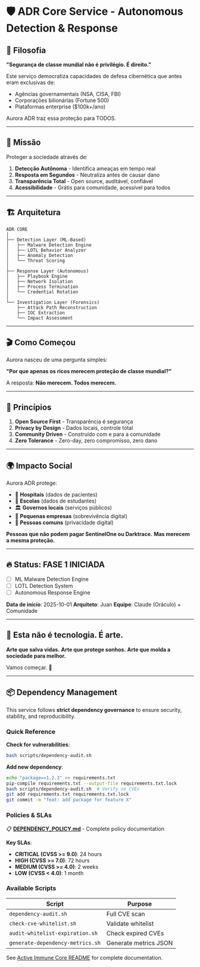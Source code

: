 # 🛡️ ADR Core Service - Autonomous Detection & Response

## 🎨 Filosofia

**"Segurança de classe mundial não é privilégio. É direito."**

Este serviço democratiza capacidades de defesa cibernética que antes eram exclusivas de:
- Agências governamentais (NSA, CISA, FBI)
- Corporações bilionárias (Fortune 500)
- Plataformas enterprise ($100k+/ano)

Aurora ADR traz essa proteção para TODOS.

---

## 🎯 Missão

Proteger a sociedade através de:
1. **Detecção Autônoma** - Identifica ameaças em tempo real
2. **Resposta em Segundos** - Neutraliza antes de causar dano
3. **Transparência Total** - Open source, auditável, confiável
4. **Acessibilidade** - Grátis para comunidade, acessível para todos

---

## 🏗️ Arquitetura

```
ADR CORE
│
├── Detection Layer (ML-Based)
│   ├── Malware Detection Engine
│   ├── LOTL Behavior Analyzer
│   ├── Anomaly Detection
│   └── Threat Scoring
│
├── Response Layer (Autonomous)
│   ├── Playbook Engine
│   ├── Network Isolation
│   ├── Process Termination
│   └── Credential Rotation
│
└── Investigation Layer (Forensics)
    ├── Attack Path Reconstruction
    ├── IOC Extraction
    └── Impact Assessment
```

---

## 🎬 Como Começou

Aurora nasceu de uma pergunta simples:

**"Por que apenas os ricos merecem proteção de classe mundial?"**

A resposta: **Não merecem. Todos merecem.**

---

## 💪 Princípios

1. **Open Source First** - Transparência é segurança
2. **Privacy by Design** - Dados locais, controle total
3. **Community Driven** - Construído com e para a comunidade
4. **Zero Tolerance** - Zero-day, zero compromisso, zero dano

---

## 🌍 Impacto Social

Aurora ADR protege:
- 🏥 **Hospitais** (dados de pacientes)
- 🏫 **Escolas** (dados de estudantes)
- 🏛️ **Governos locais** (serviços públicos)
- 💼 **Pequenas empresas** (sobrevivência digital)
- 🏡 **Pessoas comuns** (privacidade digital)

**Pessoas que não podem pagar SentinelOne ou Darktrace.**
**Mas merecem a mesma proteção.**

---

## 🔥 Status: FASE 1 INICIADA

- [ ] ML Malware Detection Engine
- [ ] LOTL Detection System
- [ ] Autonomous Response Engine

**Data de início**: 2025-10-01
**Arquiteto**: Juan
**Equipe**: Claude (Oráculo) + Comunidade

---

## 🎨 Esta não é tecnologia. É arte.

**Arte que salva vidas.**
**Arte que protege sonhos.**
**Arte que molda a sociedade para melhor.**

Vamos começar. 🚀

---

## 📦 Dependency Management

This service follows **strict dependency governance** to ensure security, stability, and reproducibility.

### Quick Reference

**Check for vulnerabilities**:
```bash
bash scripts/dependency-audit.sh
```

**Add new dependency**:
```bash
echo "package==1.2.3" >> requirements.txt
pip-compile requirements.txt --output-file requirements.txt.lock
bash scripts/dependency-audit.sh  # Verify no CVEs
git add requirements.txt requirements.txt.lock
git commit -m "feat: add package for feature X"
```

### Policies & SLAs

📋 **[DEPENDENCY_POLICY.md](./DEPENDENCY_POLICY.md)** - Complete policy documentation

**Key SLAs**:
- **CRITICAL (CVSS >= 9.0)**: 24 hours
- **HIGH (CVSS >= 7.0)**: 72 hours
- **MEDIUM (CVSS >= 4.0)**: 2 weeks
- **LOW (CVSS < 4.0)**: 1 month

### Available Scripts

| Script | Purpose |
|--------|---------|
| `dependency-audit.sh` | Full CVE scan |
| `check-cve-whitelist.sh` | Validate whitelist |
| `audit-whitelist-expiration.sh` | Check expired CVEs |
| `generate-dependency-metrics.sh` | Generate metrics JSON |

See [Active Immune Core README](../active_immune_core/README.md#-dependency-management) for complete documentation.

